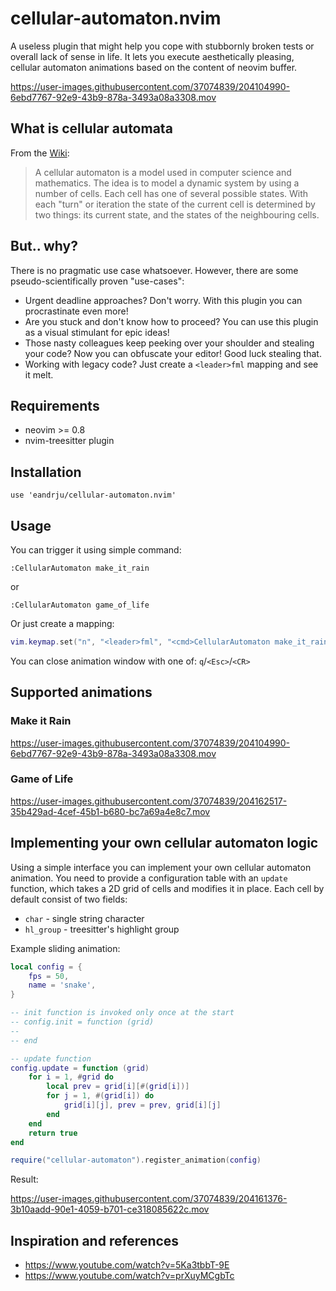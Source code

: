 # cellular-automaton.nvim
A useless plugin that might help you cope with stubbornly broken tests or overall lack of sense in life. It lets you execute aesthetically pleasing, cellular automaton animations based on the content of neovim buffer.

https://user-images.githubusercontent.com/37074839/204104990-6ebd7767-92e9-43b9-878a-3493a08a3308.mov


## What is cellular automata
From the [Wiki](https://en.wikipedia.org/wiki/Cellular_automaton):

> A cellular automaton is a model used in computer science and mathematics. The idea is to model a dynamic system by using a number of cells. 
> Each cell has one of several possible states. With each "turn" or iteration the state of the current cell is determined by two things: 
> its current state, and the states of the neighbouring cells.

## But.. why?
There is no pragmatic use case whatsoever. However, there are some pseudo-scientifically proven "use-cases":
- Urgent deadline approaches? Don't worry. With this plugin you can procrastinate even more!
- Are you stuck and don't know how to proceed? You can use this plugin as a visual stimulant for epic ideas!
- Those nasty colleagues keep peeking over your shoulder and stealing your code? Now you can obfuscate your editor! Good luck stealing that. 
- Working with legacy code? Just create a `<leader>fml` mapping and see it melt.

## Requirements
- neovim >= 0.8
- nvim-treesitter plugin

## Installation
```
use 'eandrju/cellular-automaton.nvim' 
```

## Usage
You can trigger it using simple command:
```
:CellularAutomaton make_it_rain
```
or
```
:CellularAutomaton game_of_life
```
Or just create a mapping:
```lua
vim.keymap.set("n", "<leader>fml", "<cmd>CellularAutomaton make_it_rain<CR>")
```
You can close animation window with one of: `q`/`<Esc>`/`<CR>`

## Supported animations
### Make it Rain

https://user-images.githubusercontent.com/37074839/204104990-6ebd7767-92e9-43b9-878a-3493a08a3308.mov

### Game of Life

https://user-images.githubusercontent.com/37074839/204162517-35b429ad-4cef-45b1-b680-bc7a69a4e8c7.mov


## Implementing your own cellular automaton logic
Using a simple interface you can implement your own cellular automaton animation. You need to provide a configuration table with an `update` function, which takes a 2D grid of cells and modifies it in place. Each cell by default consist of two fields: 
- `char` - single string character
- `hl_group` - treesitter's highlight group

Example sliding animation:
```lua
local config = {
    fps = 50,
    name = 'snake',
}

-- init function is invoked only once at the start
-- config.init = function (grid)
--
-- end

-- update function
config.update = function (grid)
    for i = 1, #grid do
        local prev = grid[i][#(grid[i])]
        for j = 1, #(grid[i]) do
            grid[i][j], prev = prev, grid[i][j]
        end
    end
    return true
end

require("cellular-automaton").register_animation(config)
```
Result:

https://user-images.githubusercontent.com/37074839/204161376-3b10aadd-90e1-4059-b701-ce318085622c.mov

## Inspiration and references
- https://www.youtube.com/watch?v=5Ka3tbbT-9E
- https://www.youtube.com/watch?v=prXuyMCgbTc




